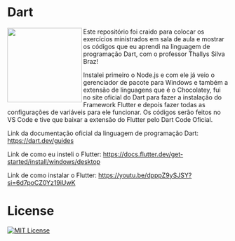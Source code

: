 # Dart

<img src="https://cdn.jsdelivr.net/gh/devicons/devicon@latest/icons/dart/dart-original.svg" align="left" width="170"/>

Este repositório foi craido para colocar os exercícios ministrados em sala de aula e mostrar os códigos que eu aprendi na linguagem de programação Dart, com o professor Thallys Silva Braz!

Instalei primeiro o Node.js e com ele já veio o gerenciador de pacote para Windows e também a extensão de linguagens que é o Chocolatey, fui no site oficial do Dart para fazer a instalação do Framework Flutter e depois fazer todas as configurações de variáveis para ele funcionar. Os códigos serão feitos no VS Code e tive que baixar a extensão do Flutter pelo Dart Code Oficial.

Link da documentação oficial da linguagem de programação Dart: https://dart.dev/guides

Link de como eu insteli o Flutter: https://docs.flutter.dev/get-started/install/windows/desktop

Link de como instalar o Flutter: https://youtu.be/dpppZ9ySJSY?si=6d7poCZ0Yz19iUwK

# License

[![MIT License](https://img.shields.io/badge/License-MIT-green.svg)](./LICENSE)
